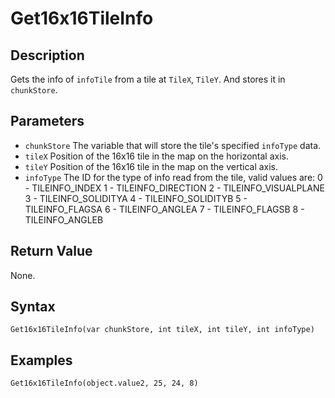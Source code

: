 # Get16x16TileInfo

## Description
Gets the info of `infoTile` from a tile at `TileX`, `TileY`. And stores it in `chunkStore`.

## Parameters
- `chunkStore`
The variable that will store the tile's specified `infoType` data.
- `tileX`
Position of the 16x16 tile in the map on the horizontal axis.
- `tileY`
Position of the 16x16 tile in the map on the vertical axis.
- `infoType`
The ID for the type of info read from the tile, valid values are:
    0 - TILEINFO_INDEX
    1 - TILEINFO_DIRECTION
    2 - TILEINFO_VISUALPLANE
    3 - TILEINFO_SOLIDITYA
    4 - TILEINFO_SOLIDITYB
    5 - TILEINFO_FLAGSA
    6 - TILEINFO_ANGLEA
    7 - TILEINFO_FLAGSB
    8 - TILEINFO_ANGLEB

## Return Value
None.

## Syntax
```
Get16x16TileInfo(var chunkStore, int tileX, int tileY, int infoType)
```

## Examples
```
Get16x16TileInfo(object.value2, 25, 24, 8)
```